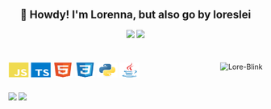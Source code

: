 
<div align = "center">
<h2>🤠 Howdy! I'm Lorenna, but also go by loreslei
</div>



<div align = "center">
  <img height="180px" src="https://github-readme-stats.vercel.app/api?username=loreslei&show_icons=true&theme=jolly&border_radius=20px"/>
  <img height="180px" src="https://github-readme-stats.vercel.app/api/top-langs/?username=loreslei&layout=donut&theme=jolly&border_radius=20px"/>
</div>

##
<div style="display: inline_block"><br>
  <img align="center" alt="Lore-Js" height="30" width="40" src="https://raw.githubusercontent.com/devicons/devicon/master/icons/javascript/javascript-plain.svg">
  <img align="center" alt="Lore-Ts" height="30" width="40" src="https://raw.githubusercontent.com/devicons/devicon/master/icons/typescript/typescript-plain.svg">
  <img align="center" alt="Lore-HTML" height="30" width="40" src="https://raw.githubusercontent.com/devicons/devicon/master/icons/html5/html5-original.svg">
  <img align="center" alt="Lore-CSS" height="30" width="40" src="https://raw.githubusercontent.com/devicons/devicon/master/icons/css3/css3-original.svg">
  <img align="center" alt="Lore-Python" height="30" width="40" src="https://raw.githubusercontent.com/devicons/devicon/master/icons/python/python-original.svg">
  <img align="center" alt="Lore-Java" height="30" width="40" src="https://github.com/devicons/devicon/blob/master/icons/java/java-original.svg">
  <img align="right" alt="Lore-Blink" src="https://cdn.discordapp.com/attachments/1264733574788022407/1264733617612132443/gifmaker_me.gif?ex=669ef278&is=669da0f8&hm=e0bd30341344f90b551ab00009ae24deb42512001da6276ccd2d222bfdcdb829&">
  
</div>
  
  ##
 
<div> 
  <a href = "mailto:lorennaaguiardev@gmail.com"><img src="https://img.shields.io/badge/-Gmail-%23333?style=for-the-badge&logo=gmail&logoColor=white" target="_blank"></a>
  <a href="https://www.linkedin.com/in/lorenna-aguiar-nunes-5b99bb31a/" target="_blank"><img src="https://img.shields.io/badge/-LinkedIn-%230077B5?style=for-the-badge&logo=linkedin&logoColor=white" target="_blank"></a> 
  
</div>



